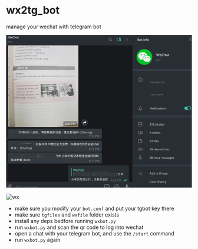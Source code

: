 # wx2tg_bot
manage your wechat with telegram bot

![bot](/img/bot.png)

![wx](/img/wx.png)

- make sure you modify your `bot.conf` and put your tgbot key there
- make sure `tgfiles` and `wxfile` folder exists
- install any deps bedfore running `wxbot.py`
- run `wxbot.py` and scan the qr code to log into wechat
- open a chat with your telegram bot, and use the `/start` command
- run `wxbot.py` again
